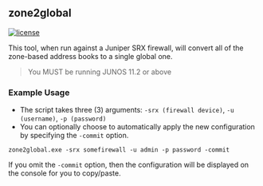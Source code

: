 ## zone2global
[![license](http://img.shields.io/badge/license-MIT-red.svg?style=flat)](https://raw.githubusercontent.com/scottdware/zone2global/master/LICENSE)

This tool, when run against a Juniper SRX firewall, will convert all of the zone-based address books to a single global one.
> You MUST be running JUNOS 11.2 or above

### Example Usage

* The script takes three (3) arguments: `-srx (firewall device)`, `-u (username)`, `-p (password)`
* You can optionally choose to automatically apply the new configuration by specifying the `-commit` option.

`zone2global.exe -srx somefirewall -u admin -p password -commit`

If you omit the `-commit` option, then the configuration will be displayed on the console for you to copy/paste.

[license]: https://github.com/scottdware/zone2global/blob/master/LICENSE